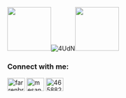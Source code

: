   
<img height="100" height="100" src="https://upload.wikimedia.org/wikipedia/commons/8/85/Black_300.jpg">![4UdN](https://user-images.githubusercontent.com/41688158/156873952-c9701fc6-9530-48b5-96b6-dde13f603807.gif)<img height="100" height="100" src="https://upload.wikimedia.org/wikipedia/commons/8/85/Black_300.jpg">

<h3 align="left">Connect with me:</h3>
<p align="left">
<a href="https://instagram.com/farrenbrat" target="blank"><img align="center" src="https://raw.githubusercontent.com/rahuldkjain/github-profile-readme-generator/master/src/images/icons/Social/instagram.svg" alt="farrenbrat" height="30" width="40" /></a>
<a href="https://linkedin.com/in/mesandra/" target="blank"><img align="center" src="https://raw.githubusercontent.com/rahuldkjain/github-profile-readme-generator/master/src/images/icons/Social/linked-in-alt.svg" alt="mesandra/" height="30" width="40" /></a>
<a href="https://discordapp.com/users/farrenbrat#0797" target="blank"><img align="center" src="https://raw.githubusercontent.com/rahuldkjain/github-profile-readme-generator/master/src/images/icons/Social/discord.svg" alt="465882712755011594" height="30" width="40" /></a>







